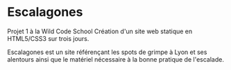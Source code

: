 # Escalagones
Projet 1 à la Wild Code School
Création d'un site web statique en HTML5/CSS3 sur trois jours.

Escalagones est un site référençant les spots de grimpe à Lyon et ses alentours ainsi que le matériel nécessaire à la bonne pratique de l'escalade.
